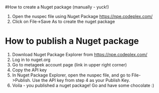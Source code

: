 #How to create a Nuget package (manually - yuck!)1. Open the nuspec file using Nuget Package https://npe.codeplex.com/2. Click on File->Save As to create the nuget package# How to publish a Nuget package1. Download Nuget Package Explorer from https://npe.codeplex.com/2. Log in to nuget.org3. Go to metageek account page (link in upper right corner)4. Copy the API key5. In Nuget Package Explorer, open the nuspec file, and go to File->Publish. Use the API key from step 4 as your Publish Key.6. Voila - you published a nuget package! Go and have some chocolate :)